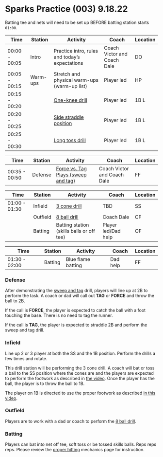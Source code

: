 # Sparks Practice (003) 9.18.22

<auro-alert type="information" style="margin-bottom: 2rem">
Batting tee and nets will need to be set up BEFORE batting station starts <code>01:00</code>.
</auro-alert>

| Time | Station | Activity | Coach | Location |
| --- | --- | --- | --- | --- |
| 00:00 - 00:05 | Intro | Practice intro, rules and today’s expectations  | Coach Victor and Coach Dale | DO |
| 00:05 - 00:15 | Warm-ups | Stretch and physical warm-ups (warm-up list) | Player led | HP |
| 00:15 - 00:20 || [One-knee drill](https://www.youtube.com/watch?t=86&v=BomXCfnLl7Q&feature=youtu.be&ab_channel=ChristopherTirao) | Player led | 1B L |
| 00:20 - 00:25 || [Side straddle position](https://www.youtube.com/watch?v=BomXCfnLl7Q&t=210s&ab_channel=ChristopherTirao) | Player led | 1B L |
| 00:25 - 00:30 || [Long toss drill](https://www.youtube.com/watch?v=BomXCfnLl7Q&t=358s&ab_channel=ChristopherTirao) | Player led | 1B L |

| Time | Station | Activity | Coach | Location |
| --- | --- | --- | --- | --- |
| 00:35 - 00:50 | Defense | [Force vs. Tag Plays (sweep and tag)](https://www.youtube.com/watch?v=jJUhGMrxdcs&ab_channel=SKLZBaseball) | Coach Victor and Coach Dale | FF |

| Time | Station | Activity | Coach | Location |
| --- | --- | --- | --- | --- |
| 01:00 - 01:30 | Infield | [3 cone drill](https://www.youtube.com/watch?v=QaXiNUOzJ2k&ab_channel=ZONEDSportsAcademy) | TBD | SS |
| | Outfield | [8 ball drill](https://www.youtube.com/watch?v=4XSifegbj7Y&ab_channel=ChampionshipProductions) | Coach Dale | CF |
| | Batting | Batting station (skills balls or off tee) | Player led/Dad help | OF |

| Time | Station | Activity | Coach | Location |
| --- | --- | --- | --- | --- |
| 01:30 - 02:00 | Batting | Blue flame batting | Dad help | FF |

### Defense

After demonstrating the [sweep and tag](https://www.youtube.com/watch?v=jJUhGMrxdcs&ab_channel=SKLZBaseball) drill, players will line up at 2B to perform the task. A coach or dad will call out __TAG__ or __FORCE__ and throw the ball to 2B.

If the call is __FORCE__, the player is expected to catch the ball with a foot touching the base. There is no need to tag the runner.

If the call is __TAG__, the player is expected to straddle 2B and perform the sweep and tag drill.

### Infield

Line up 2 or 3 player at both the SS and the 1B position. Perform the drills a few times and rotate.

This drill station will be performing the 3 cone drill. A coach will bat or toss a ball to the SS position where the cones are and the players are expected to perform the footwork as described in [the video](https://www.youtube.com/watch?v=QaXiNUOzJ2k&ab_channel=ZONEDSportsAcademy). Once the player has the ball, the player is to throw the ball to 1B.

The player on 1B is directed to use the proper footwork as described [in this video](https://www.youtube.com/watch?v=J_pHQeIWgsM&ab_channel=ZONEDSportsAcademy).

### Outfield

Players are to work with a dad or coach to perform the [8 ball drill](https://www.youtube.com/watch?v=4XSifegbj7Y&ab_channel=ChampionshipProductions).

### Batting

Players can bat into net off tee, soft toss or be tossed skills balls. Reps reps reps. Please review the [proper hitting](/properhitting) mechanics page for instruction.


<link rel="stylesheet" href="https://unpkg.com/@alaskaairux/design-tokens@latest/dist/tokens/CSSCustomProperties.css" />
<link rel="stylesheet" href="https://unpkg.com/@alaskaairux/webcorestylesheets@latest/dist/bundled/essentials.css" />

<script src="https://unpkg.com/@aurodesignsystem/auro-alert@latest/dist/auro-alert__bundled.js" type="module"></script>
